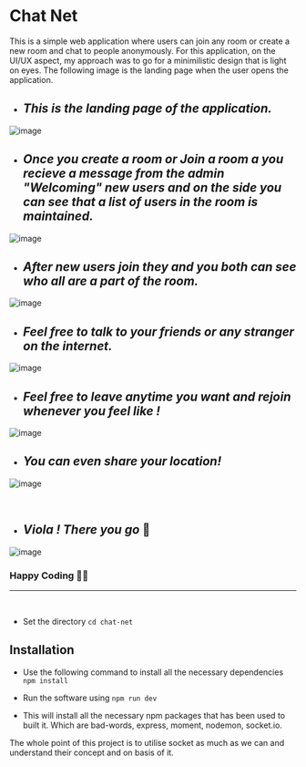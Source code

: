 # Chat Net 
This is a simple web application where users can join any room or create a new room and chat to people anonymously. For this application, on the UI/UX aspect, my approach was to go for a minimilistic design that is light on eyes. The following image is the landing page when the user opens the application. 

* ## *This is the landing page of the application.*
![image](https://user-images.githubusercontent.com/70540288/209781497-d8c9a2ef-0c2c-4b1f-894d-bd42e65932ae.png)

* ## *Once you create a room or Join a room a you recieve a message from the admin "Welcoming" new users and on the side you can see that a list of users in the room is maintained.*
![image](https://user-images.githubusercontent.com/70540288/209781557-16a4239d-afb4-4e3e-93bb-79225d40e4e9.png)

* ## *After new users join they and you both can see who all are a part of the room.*
![image](https://user-images.githubusercontent.com/70540288/209781657-a2d809f6-c4e4-40f4-8fe7-c2ee21fdf7a9.png)

* ## *Feel free to talk to your friends or any stranger on the internet.*
![image](https://user-images.githubusercontent.com/70540288/209782499-30503a8e-508d-4ece-9acb-82642d93ca17.png)

* ## *Feel free to leave anytime you want and rejoin whenever you feel like !*
![image](https://user-images.githubusercontent.com/70540288/209782605-d5a86acd-632e-4461-8d08-2441b8ede6e1.png)

* ## *You can even share your location!*
![image](https://user-images.githubusercontent.com/70540288/209782685-02539543-04ae-4df1-a08e-a683954003ab.png)

<br>

* ## *Viola ! There you go* 🥳
![image](https://user-images.githubusercontent.com/70540288/209782819-9b6eb1a8-a9ff-4323-bcda-27442f545de2.png)


### Happy Coding 🎄🥳

<hr>
<br>

* Set the directory
 ```` cd chat-net ````

## Installation
* Use the following command to install all the necessary dependencies
 ```` npm install ````
 
* Run the software using 
 ```` npm run dev ````
  
 
* This will install all the necessary npm packages that has been used to built it. Which are bad-words, express, moment, nodemon, socket.io.

The whole point of this project is to utilise socket as much as we can and understand their concept and on basis of it.
